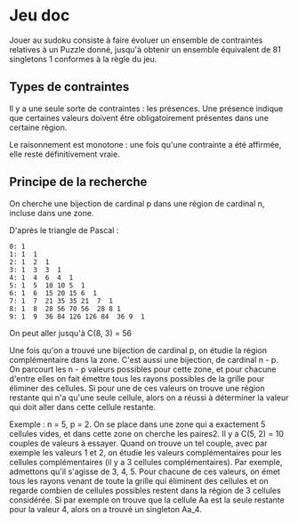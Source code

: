 #  Jeu doc

Jouer au sudoku consiste à faire évoluer un ensemble de contraintes relatives à un Puzzle donné, jusqu'à obtenir un ensemble équivalent de 81 singletons 1 conformes à la règle du jeu.

## Types de contraintes

Il y a une seule sorte de contraintes : les présences. Une présence indique que certaines valeurs doivent être obligatoirement présentes dans une certaine région.

Le raisonnement est monotone : une fois qu'une contrainte a été affirmée, elle reste définitivement vraie.

## Principe de la recherche

On cherche une bijection de cardinal p dans une région de cardinal n, incluse dans une zone.

D'après le triangle de Pascal :

    0: 1
    1: 1  1
    2: 1  2  1
    3: 1  3  3  1
    4: 1  4  6  4  1
    5: 1  5  10 10 5  1
    6: 1  6  15 20 15 6  1
    7: 1  7  21 35 35 21  7  1
    8: 1  8  28 56 70 56  28 8 1
    9: 1  9  36 84 126 126 84  36 9  1
    
On peut aller jusqu'à C(8, 3) = 56

Une fois qu'on a trouvé une bijection de cardinal p, on étudie la région complémentaire dans la zone. C'est aussi une bijection, de cardinal n - p. On parcourt les n - p valeurs possibles pour cette zone, et pour chacune d'entre elles on fait émettre tous les rayons possibles de la grille pour éliminer des cellules. Si pour une de ces valeurs on trouve une région restante qui n'a qu'une seule cellule, alors on a réussi à déterminer la valeur qui doit aller dans cette cellule restante.

Exemple : n = 5, p = 2. On se place dans une zone qui a exactement 5 cellules vides, et dans cette zone on cherche les paires2. Il y a C(5, 2) = 10 couples de valeurs à essayer. Quand on trouve un tel couple, avec par exemple les valeurs 1 et 2, on étudie les valeurs complémentaires pour les cellules complémentaires (il y a 3 cellules complémentaires). Par exemple, admettons qu'il s'agisse de 3, 4, 5. Pour chacune de ces valeurs, on émet tous les rayons venant de toute la grille qui éliminent des cellules et on regarde combien de cellules possibles restent dans la région de 3 cellules considérée. Si par exemple on trouve que la cellule Aa est la seule restante pour la valeur 4, alors on a trouvé un singleton Aa_4.

